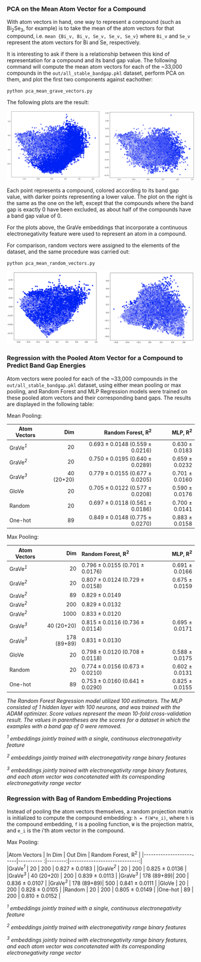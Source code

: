 

### PCA on the Mean Atom Vector for a Compound

With atom vectors in hand, one way to represent a compound (such as Bi<sub>2</sub>Se<sub>3</sub>, for example) is to 
take the mean of the atom vectors for that compound, i.e. `mean {Bi_v, Bi_v, Se_v, Se_v, Se_v}` where `Bi_v` and `Se_v` 
represent the atom vectors for Bi and Se, respectively.

It is interesting to ask if there is a relationship between this kind of representation for a compound and its band 
gap value. The following command will compute the mean atom vectors for each of the ~33,000 compounds in the 
`out/all_stable_bandgap.pkl` dataset, perform PCA on them, and plot the first two components against eachother:
```
python pca_mean_grave_vectors.py
```

The following plots are the result:

<img alt="" src="../resources/pca_mean_grave_vectors.png">

Each point represents a compound, colored according to its band gap value, with darker points representing a lower 
value. The plot on the right is the same as the one on the left, except that the compounds where the band gap is 
exactly 0 have been excluded, as about half of the compounds have a band gap value of 0.

For the plots above, the GraVe embeddings that incorporate a continuous electronegativity feature were used to 
represent an atom in a compound.

For comparison, random vectors were assigned to the elements of the dataset, and the same procedure was carried out:
```
python pca_mean_random_vectors.py
```

<img alt="" src="../resources/pca_mean_random_vectors.png">

### Regression with the Pooled Atom Vector for a Compound to Predict Band Gap Energies

Atom vectors were pooled for each of the ~33,000 compounds in the `out/all_stable_bandgap.pkl` dataset, using either
mean pooling or max pooling, and Random Forest and MLP Regression models were trained on these pooled atom vectors and 
their corresponding band gaps. The results are displayed in the following table:

Mean Pooling:

Atom Vectors             | Dim       |  Random Forest, R<sup>2</sup>   | MLP, R<sup>2</sup> |
-------------------------|----------:|--------------------------------:|-------------------:|   
GraVe<i><sup>1</sup></i> | 20        | 0.693 ± 0.0148 (0.559 ± 0.0216) | 0.630 ± 0.0183     |
GraVe<i><sup>2</sup></i> | 20        | 0.750 ± 0.0195 (0.640 ± 0.0289) | 0.659 ± 0.0232     |
GraVe<i><sup>3</sup></i> | 40 (20+20)| 0.779 ± 0.0155 (0.677 ± 0.0205) | 0.701 ± 0.0160     |
GloVe                    | 20        | 0.705 ± 0.0122 (0.577 ± 0.0208) | 0.590 ± 0.0176     |
Random                   | 20        | 0.697 ± 0.0118 (0.561 ± 0.0186) | 0.700 ± 0.0141     |                         
One-hot                  | 89        | 0.849 ± 0.0148 (0.775 ± 0.0270) | 0.883 ± 0.0158     |

Max Pooling:

Atom Vectors             | Dim        |  Random Forest, R<sup>2</sup>   | MLP, R<sup>2</sup> | 
-------------------------|-----------:|:--------------------------------|-------------------:|   
GraVe<i><sup>1</sup></i> | 20         | 0.796 ± 0.0155 (0.701 ± 0.0176) | 0.691 ± 0.0166     |
GraVe<i><sup>2</sup></i> | 20         | 0.807 ± 0.0124 (0.729 ± 0.0158) | 0.675 ± 0.0159     |
GraVe<i><sup>2</sup></i> | 89         | 0.829 ± 0.0149                  |                    |
GraVe<i><sup>2</sup></i> | 200        | 0.829 ± 0.0132                  |                    |
GraVe<i><sup>2</sup></i> | 1000       | 0.833 ± 0.0120                  |                    |
GraVe<i><sup>3</sup></i> | 40 (20+20) | 0.815 ± 0.0116 (0.736 ± 0.0114) | 0.695 ± 0.0171     |
GraVe<i><sup>3</sup></i> | 178 (89+89)| 0.831 ± 0.0130                  |                    |
GloVe                    | 20         | 0.798 ± 0.0120 (0.708 ± 0.0118) | 0.588 ± 0.0175     |
Random                   | 20         | 0.774 ± 0.0156 (0.673 ± 0.0210) | 0.602 ± 0.0131     |                    
One-hot                  | 89         | 0.753 ± 0.0160 (0.641 ± 0.0290) | 0.825 ± 0.0155     |

<i>The Random Forest Regression model utilized 100 estimators. 
The MLP consisted of 1 hidden layer with 100 neurons, and was trained with the ADAM optimizer.
Score values represent the mean 10-fold cross-validation result.
The values in parentheses are the scores for a dataset in which the examples with a band gap of 0 were removed.</i>

<i><sup>1</sup> embeddings jointly trained with a single, continuous electronegativity feature</i> 

<i><sup>2</sup> embeddings jointly trained with electronegativity range binary features</i>

<i><sup>3</sup> embeddings jointly trained with electronegativity range binary features, and 
each atom vector was concatenated with its corresponding electronegativity range vector</i>

### Regression with Bag of Random Embedding Projections

Instead of pooling the atom vectors themselves, a random projection matrix is initialized to compute the 
compound embedding: `h = f(W*e_i)`, where `h` is the compound embedding, `f` is a pooling function, `W` is the 
projection matrix, and `e_i` is the i'th atom vector in the compound.

Max Pooling:



|Atom Vectors             | In Dim     | Out Dim | Random Forest, R<sup>2</sup> | 
|-------------------------|---------- :|--------:|-----------------------------:|   
|GraVe<i><sup>1</sup></i> | 20         | 200     | 0.827 ± 0.0183               |
|GraVe<i><sup>2</sup></i> | 20         | 200     | 0.825 ± 0.0136               |
|GraVe<i><sup>3</sup></i> | 40 (20+20) | 200     | 0.839 ± 0.0113               |
|GraVe<i><sup>3</sup></i> | 178 (89+89)| 200     | 0.836 ± 0.0107               |
|GraVe<i><sup>3</sup></i> | 178 (89+89)| 500     | 0.841 ± 0.0111               |
|GloVe                    | 20         | 200     | 0.828 ± 0.0105               |
|Random                   | 20         | 200     | 0.805 ± 0.0149               |
|One-hot                  | 89         | 200     | 0.810 ± 0.0152               |



<i><sup>1</sup> embeddings jointly trained with a single, continuous electronegativity feature</i>

<i><sup>2</sup> embeddings jointly trained with electronegativity range binary features</i>

<i><sup>3</sup> embeddings jointly trained with electronegativity range binary features, and
each atom vector was concatenated with its corresponding electronegativity range vector</i>
